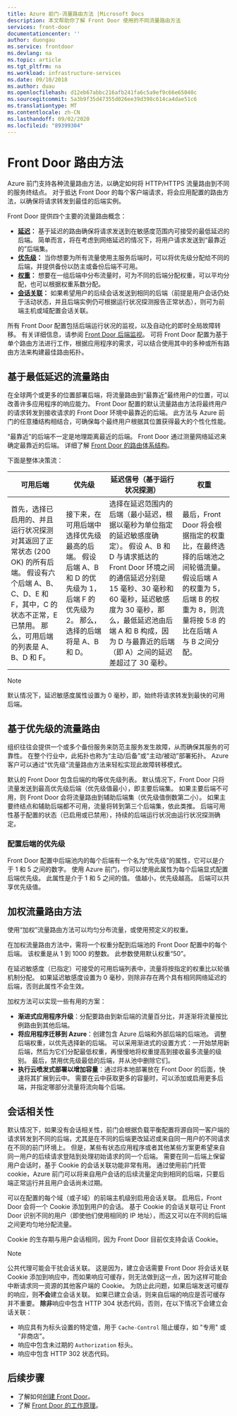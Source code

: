 ```yaml
---
title: Azure 前门-流量路由方法 |Microsoft Docs
description: 本文帮助你了解 Front Door 使用的不同流量路由方法
services: front-door
documentationcenter: ''
author: duongau
ms.service: frontdoor
ms.devlang: na
ms.topic: article
ms.tgt_pltfrm: na
ms.workload: infrastructure-services
ms.date: 09/10/2018
ms.author: duau
ms.openlocfilehash: d12eb67abbc216afb241fa6c5a9ef9c66e65040c
ms.sourcegitcommit: 5a3b9f35d47355d026ee39d398c614ca4dae51c6
ms.translationtype: MT
ms.contentlocale: zh-CN
ms.lasthandoff: 09/02/2020
ms.locfileid: "89399304"
---
```

# <a name="front-door-routing-methods"></a>Front Door 路由方法

Azure 前门支持各种流量路由方法，以确定如何将 HTTP/HTTPS 流量路由到不同的服务终结点。 对于抵达 Front Door 的每个客户端请求，将会应用配置的路由方法，以确保将请求转发到最佳的后端实例。 

Front Door 提供四个主要的流量路由概念：

* **[延迟](#latency)：** 基于延迟的路由确保将请求发送到在敏感度范围内可接受的最低延迟的后端。 简单而言，将在考虑到网络延迟的情况下，将用户请求发送到“最靠近的”后端集。
* **[优先级](#priority)：** 当你想要为所有流量使用主服务后端时，可以将优先级分配给不同的后端，并提供备份以防主或备份后端不可用。
* **[权重](#weighted)：** 想要在一组后端中分布流量时，可为不同的后端分配权重，可以平均分配，也可以根据权重系数分配。
* **[会话关联](#affinity)：** 如果希望用户的后续会话发送到相同的后端（前提是用户会话仍处于活动状态，并且后端实例仍可根据运行状况探测报告正常状态），则可为前端主机或域配置会话关联。 

所有 Front Door 配置包括后端运行状况的监视，以及自动化的即时全局故障转移。 有关详细信息，请参阅 [Front Door 后端监视](front-door-health-probes.md)。 可将 Front Door 配置为基于单个路由方法进行工作，根据应用程序的需求，可以结合使用其中的多种或所有路由方法来构建最佳路由拓扑。

## <a name="lowest-latencies-based-traffic-routing"></a><a name = "latency"></a>基于最低延迟的流量路由

在全球两个或更多的位置部署后端，将流量路由到“最靠近”最终用户的位置，可以改善许多应用程序的响应能力。 Front Door 配置的默认流量路由方法将最终用户的请求转发到接收请求的 Front Door 环境中最靠近的后端。 此方法与 Azure 前门的任意播结构相结合，可确保每个最终用户根据其位置获得最大的个性化性能。

“最靠近”的后端不一定是地理距离最近的后端。 Front Door 通过测量网络延迟来确定最靠近的后端。 详细了解 [Front Door 的路由体系结构](front-door-routing-architecture.md)。 

下面是整体决策流：

| 可用后端 | 优先级 | 延迟信号（基于运行状况探测） | 权重 |
|-------------| ----------- | ----------- | ----------- |
| 首先，选择已启用的、并且运行状况探测对其返回了正常状态 (200 OK) 的所有后端。 假设有六个后端 A、B、C、D、E 和 F，其中，C 的状态不正常，E 已禁用。 那么，可用后端的列表是 A、B、D 和 F。  | 接下来，在可用后端中选择优先级最高的后端。 假设后端 A、B 和 D 的优先级为 1，后端 F 的优先级为 2。 那么，选择的后端将是 A、B 和 D。| 选择在延迟范围内的后端（最小延迟，根据以毫秒为单位指定的延迟敏感度确定）。 假设 A、B 和 D 与请求抵达的 Front Door 环境之间的通信延迟分别是 15 毫秒、30 毫秒和 60 毫秒，延迟敏感度为 30 毫秒，那么，最低延迟池由后端 A 和 B 构成，因为 D 与最靠近的后端（即 A）之间的延迟差超过了 30 毫秒。 | 最后，Front Door 将会根据指定的权重比，在最终选择的后端池之间轮循流量。 假设后端 A 的权重为 5，后端 B 的权重为 8，则流量将按 5:8 的比在后端 A 与 B 之间分配。 |

>[!NOTE]
> 默认情况下，延迟敏感度属性设置为 0 毫秒，即，始终将请求转发到最快的可用后端。


## <a name="priority-based-traffic-routing"></a><a name = "priority"></a>基于优先级的流量路由

组织往往会提供一个或多个备份服务来防范主服务发生故障，从而确保其服务的可靠性。 在整个行业中，此拓扑也称为“主动/后备”或“主动/被动”部署拓扑。 Azure 客户可以通过“优先级”流量路由方法来轻松实现此故障转移模式。

默认的 Front Door 包含后端的均等优先级列表。 默认情况下，Front Door 只将流量发送到最高优先级后端（优先级值最小），即主要后端集。 如果主要后端不可用，则 Front Door 会将流量路由到辅助后端集（优先级值倒数第二小）。 如果主要终结点和辅助后端都不可用，流量将转到第三个后端集，依此类推。 后端可用性基于配置的状态（已启用或已禁用），持续的后端运行状况由运行状况探测确定。

### <a name="configuring-priority-for-backends"></a>配置后端的优先级

Front Door 配置中后端池内的每个后端有一个名为“优先级”的属性，它可以是介于 1 和 5 之间的数字。 使用 Azure 前门，你可以使用此属性为每个后端显式配置后端优先级。 此属性是介于 1 和 5 之间的值。 值越小，优先级越高。 后端可以共享优先级值。

## <a name="weighted-traffic-routing-method"></a><a name = "weighted"></a>加权流量路由方法
使用“加权”流量路由方法可以均匀分布流量，或使用预定义的权重。

在加权流量路由方法中，需将一个权重分配到后端池的 Front Door 配置中的每个后端。 该权重是从 1 到 1000 的整数。 此参数使用默认权重“50”。

在延迟敏感度（已指定）可接受的可用后端列表中，流量将按指定的权重比以轮循机制分配。 如果延迟敏感度设置为 0 毫秒，则除非存在两个具有相同网络延迟的后端，否则此属性不会生效。 

加权方法可以实现一些有用的方案：

* **渐进式应用程序升级**：分配要路由到新后端的流量百分比，并逐渐将流量按比例路由到其他后端。
* **将应用程序迁移到 Azure**：创建包含 Azure 后端和外部后端的后端池。 调整后端权重，以优先选择新的后端。 可以采用渐进式的设置方式：一开始禁用新后端，然后为它们分配最低权重，再慢慢地将权重提高到接收最多流量的级别。 最后，禁用优先级最低的后端，并从池中删除它们。  
* **执行云喷发式部署以增加容量**：通过将本地部署放在 Front Door 的后面，快速将其扩展到云中。 需要在云中获取更多的容量时，可以添加或启用更多后端，并指定哪部分流量将流向每个后端。

## <a name="session-affinity"></a><a name = "affinity"></a>会话相关性
默认情况下，如果没有会话相关性，前门会根据负载平衡配置将源自同一客户端的请求转发到不同的后端，尤其是在不同的后端更改延迟或来自同一用户的不同请求在不同的前门环境上。 但是，某些有状态应用程序或者其他某些方案更希望来自同一用户的后续请求登陆到处理初始请求的同一个后端。 需要在同一后端上保留用户会话时，基于 Cookie 的会话关联功能非常有用。 通过使用前门托管 cookie，Azure 前门可以将来自用户会话的后续流量定向到相同的后端，只要后端正常运行并且用户会话尚未过期。 

可以在配置的每个域（或子域）的前端主机级别启用会话关联。 启用后，Front Door 会将一个 Cookie 添加到用户的会话。 基于 Cookie 的会话关联可让 Front Door 识别不同的用户（即使他们使用相同的 IP 地址），而这又可以在不同的后端之间更均匀地分配流量。

Cookie 的生存期与用户会话相同，因为 Front Door 目前仅支持会话 Cookie。 

> [!NOTE]
> 公共代理可能会干扰会话关联。 这是因为，建立会话需要 Front Door 将会话关联 Cookie 添加到响应中，而如果响应可缓存，则无法做到这一点，因为这样可能会中断请求同一资源的其他客户端的 Cookie。 为防止此问题，如果后端发送可缓存的响应，则**不会**建立会话关联。 如果已建立会话，则来自后端的响应是否可缓存并不重要。
> **除非**响应中包含 HTTP 304 状态代码，否则，在以下情况下会建立会话关联：
> - 响应具有为标头设置的特定值，用于 ```Cache-Control``` 阻止缓存，如 "专用" 或 "非商店"。
> - 响应中包含未过期的 ```Authorization``` 标头。
> - 响应中包含 HTTP 302 状态代码。

## <a name="next-steps"></a>后续步骤

- 了解如何[创建 Front Door](quickstart-create-front-door.md)。
- 了解 [Front Door 的工作原理](front-door-routing-architecture.md)。
